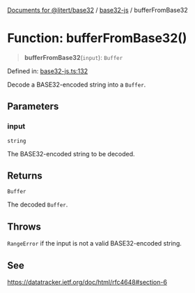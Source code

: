 [Documents for @litert/base32](../../index.md) / [base32-js](../index.md) / bufferFromBase32

# Function: bufferFromBase32()

> **bufferFromBase32**(`input`): `Buffer`

Defined in: [base32-js.ts:132](https://github.com/litert/base32.js/blob/master/src/lib/base32-js.ts#L132)

Decode a BASE32-encoded string into a `Buffer`.

## Parameters

### input

`string`

The BASE32-encoded string to be decoded.

## Returns

`Buffer`

The decoded `Buffer`.

## Throws

`RangeError` if the input is not a valid BASE32-encoded string.

## See

https://datatracker.ietf.org/doc/html/rfc4648#section-6
